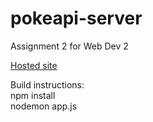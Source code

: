 # pokeapi-server
Assignment 2 for Web Dev 2

[Hosted site](https://pokeapi-server.herokuapp.com)  

Build instructions:  
npm install  
nodemon app.js  
